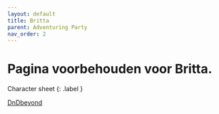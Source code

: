 ```yaml
---
layout: default
title: Britta
parent: Adventuring Party
nav_order: 2
---
```



# Pagina voorbehouden voor Britta.
Character sheet
{: .label }

[DnDbeyond](https://www.dndbeyond.com/characters/31966931)

